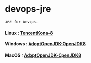 # devops-jre
`JRE for Devops.`

#### Linux : [TencentKona-8](https://github.com/Tencent/TencentKona-8)
#### Windows : [AdoptOpenJDK-OpenJDK8](https://adoptopenjdk.net/)
#### MacOS : [AdoptOpenJDK-OpenJDK8](https://adoptopenjdk.net/)
